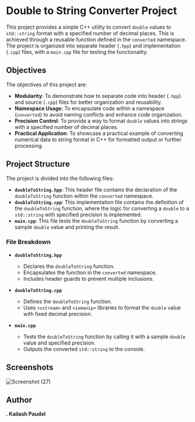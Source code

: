 # Double to String Converter Project

This project provides a simple C++ utility to convert `double` values to `std::string` format with a specified number of decimal places. This is achieved through a reusable function defined in the `converted` namespace. The project is organized into separate header (`.hpp`) and implementation (`.cpp`) files, with a `main.cpp` file for testing the functionality.

## Objectives

The objectives of this project are:

- **Modularity**: To demonstrate how to separate code into header (`.hpp`) and source (`.cpp`) files for better organization and reusability.
- **Namespace Usage**: To encapsulate code within a namespace (`converted`) to avoid naming conflicts and enhance code organization.
- **Precision Control**: To provide a way to format `double` values into strings with a specified number of decimal places.
- **Practical Application**: To showcase a practical example of converting numerical data to string format in C++ for formatted output or further processing.

## Project Structure

The project is divided into the following files:

- **`doubleToString.hpp`**: This header file contains the declaration of the `doubleToString` function within the `converted` namespace.
- **`doubleToString.cpp`**: This implementation file contains the definition of the `doubleToString` function, where the logic for converting a `double` to a `std::string` with specified precision is implemented.
- **`main.cpp`**: This file tests the `doubleToString` function by converting a sample `double` value and printing the result.

### File Breakdown

- **`doubleToString.hpp`**
  - Declares the `doubleToString` function.
  - Encapsulates the function in the `converted` namespace.
  - Includes header guards to prevent multiple inclusions.

- **`doubleToString.cpp`**
  - Defines the `doubleToString` function.
  - Uses `<sstream>` and `<iomanip>` libraries to format the `double` value with fixed decimal precision.

- **`main.cpp`**
  - Tests the `doubleToString` function by calling it with a sample `double` value and specified precision.
  - Outputs the converted `std::string` to the console.

## Screenshots

![Screenshot (27)](https://github.com/user-attachments/assets/37456681-0352-43c8-ad46-223f410c27c4)

## Author
**. Kailash Paudel**
